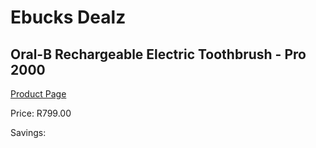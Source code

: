 
# Ebucks Dealz
## Oral-B Rechargeable Electric Toothbrush - Pro 2000
[Product Page](https://www.ebucks.com/web/shop/productSelected.do?prodId=539023184&catId=908594260)

Price: R799.00

Savings: 


	